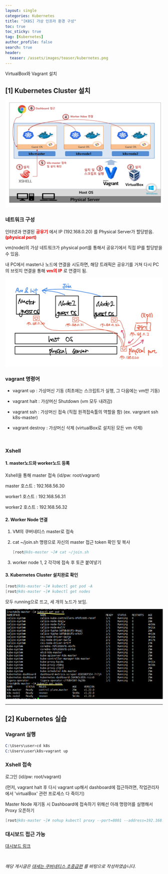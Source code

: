 ```yaml
---
layout: single  
categories: Kubernetes
title: "[K8S] 가상 인프라 환경 구성"
toc: true
toc_sticky: true
tag: [Kubernetes]
author_profile: false
search: true
header:
  teaser: /assets/images/teaser/kubernetes.png
---
```


VirtualBox와 Vagrant 설치

## [1] Kubernetes Cluster 설치

<img src="/assets/images/2023-10-02-Kubernetes/installation_process.png" /><br/>

### 네트워크 구성

인터넷과 연결된 **<span style="color:#ff0000">공유기</span>** 에서 IP (192.168.0.20) 를 Physical Server가 할당받음. **<span style="color:#ff0000">(physical port)</span>**

vm(node)의 가상 네트워크가 physical port를 통해서 공유기에서 직접 IP를 할당받을 수 있음.

내 PC에서 master나 노드에 연결을 시도하면, 해당 트래픽은 공유기를 거쳐 다시 PC의 브릿지 연결을 통해 **<span style="color:#ff0000">vm의 IP</span>** 로 연결이 됨.

<img src="/assets/images/2023-10-02-Kubernetes/network.jpg" /><br/>

### vagrant 명령어

- vagrant up : 가상머신 기동 (최초에는 스크립트가 실행, 그 다음에는 vm만 기동)

- vagrant halt : 가상머신 Shutdown (vm 모두 내려감)

- vagrant ssh : 가상머신 접속 (직접 원격접속툴의 역할을 함) (ex. vargrant ssh k8s-master)

- vagrant destroy : 가상머신 삭제 (virtualBox로 설치된 모든 vm 삭제)
<br/>

### Xshell

#### 1. master노드와 worker노드 등록

Xshell을 통해 master 접속 (id/pw: root/vagrant)

master 호스트 : 192.168.56.30

worker1 호스트 : 192.168.56.31

worker2 호스트 : 192.168.56.32

#### 2. Worker Node 연결

1. VM의 쿠버네티스 master로 접속

2. cat ~/join.sh 명령으로 자신의 master 접근 token 확인 및 복사

    ```s
    [root@k8s-master ~]# cat ~/join.sh
    ```

3. worker node 1, 2 각각에 접속 후 토큰 붙여넣기

#### 3. Kubernetes Cluster 설치완료 확인

```s
[root@k8s-master ~]# kubectl get pod -A
[root@k8s-master ~]# kubectl get nodes
```
모두 running으로 뜨고, 세 개의 노드가 보임.

<img src="/assets/images/2023-10-02-Kubernetes/Xshell.png" /><br/>

---

## [2] Kubernetes 실습

### Vagrant 실행 

```s
C:\Users\user>cd k8s
C:\Users\user\k8s>vagrant up
```

### Xshell 접속

로그인 (id/pw: root/vagrant)

(먼저, vagrant halt 후 다시 vagrant up해서 dashboard에 접근하려면, 작업관리자에서 'virtualBox' 관련 프로세스 다 죽이기)

Master Node 재기동 시 Dashboard에 접속하기 위해선 아래 명령어를 실행해서 Proxy 오픈하기 

```s
[root@k8s-master ~]# nohup kubectl proxy --port=8001 --address=192.168.56.30 --accept-hosts='^*$' >/dev/null 2>&1 &
```

### 대시보드 접근 가능

[대시보드 링크](http://192.168.56.30:8001/api/v1/namespaces/kubernetes-dashboard/services/https:kubernetes-dashboard:/proxy/#/workloads?namespace=_all)

<br/>

*해당 게시글은 [대세는 쿠버네티스 초중급편](https://www.inflearn.com/course/%EC%BF%A0%EB%B2%84%EB%84%A4%ED%8B%B0%EC%8A%A4-%EA%B8%B0%EC%B4%88?gad=1&gclid=CjwKCAjwvfmoBhAwEiwAG2tqzAD7E333fVc-gkDWnwIGPKATXtXbd3yC2CaV8GF4w-Ha70ouUlGIlRoCBlAQAvD_BwE) 를 바탕으로 작성하였습니다.*